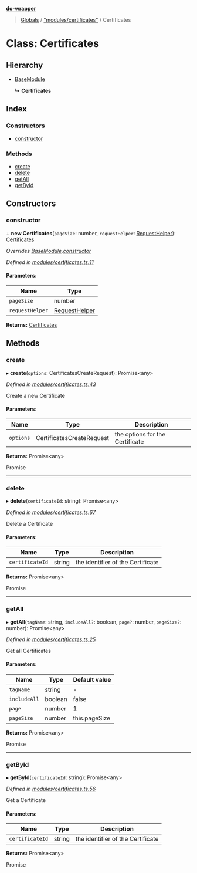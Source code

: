 **[do-wrapper](../README.md)**

> [Globals](../globals.md) / ["modules/certificates"](../modules/_modules_certificates_.md) / Certificates

# Class: Certificates

## Hierarchy

* [BaseModule](_modules_base_module_.basemodule.md)

  ↳ **Certificates**

## Index

### Constructors

* [constructor](_modules_certificates_.certificates.md#constructor)

### Methods

* [create](_modules_certificates_.certificates.md#create)
* [delete](_modules_certificates_.certificates.md#delete)
* [getAll](_modules_certificates_.certificates.md#getall)
* [getById](_modules_certificates_.certificates.md#getbyid)

## Constructors

### constructor

\+ **new Certificates**(`pageSize`: number, `requestHelper`: [RequestHelper](_request_helper_.requesthelper.md)): [Certificates](_modules_certificates_.certificates.md)

*Overrides [BaseModule](_modules_base_module_.basemodule.md).[constructor](_modules_base_module_.basemodule.md#constructor)*

*Defined in [modules/certificates.ts:11](https://github.com/matt-major/do-wrapper/blob/ace756c/src/modules/certificates.ts#L11)*

#### Parameters:

Name | Type |
------ | ------ |
`pageSize` | number |
`requestHelper` | [RequestHelper](_request_helper_.requesthelper.md) |

**Returns:** [Certificates](_modules_certificates_.certificates.md)

## Methods

### create

▸ **create**(`options`: CertificatesCreateRequest): Promise<any\>

*Defined in [modules/certificates.ts:43](https://github.com/matt-major/do-wrapper/blob/ace756c/src/modules/certificates.ts#L43)*

Create a new Certificate

#### Parameters:

Name | Type | Description |
------ | ------ | ------ |
`options` | CertificatesCreateRequest | the options for the Certificate |

**Returns:** Promise<any\>

Promise

___

### delete

▸ **delete**(`certificateId`: string): Promise<any\>

*Defined in [modules/certificates.ts:67](https://github.com/matt-major/do-wrapper/blob/ace756c/src/modules/certificates.ts#L67)*

Delete a Certificate

#### Parameters:

Name | Type | Description |
------ | ------ | ------ |
`certificateId` | string | the identifier of the Certificate |

**Returns:** Promise<any\>

Promise

___

### getAll

▸ **getAll**(`tagName`: string, `includeAll?`: boolean, `page?`: number, `pageSize?`: number): Promise<any\>

*Defined in [modules/certificates.ts:25](https://github.com/matt-major/do-wrapper/blob/ace756c/src/modules/certificates.ts#L25)*

Get all Certificates

#### Parameters:

Name | Type | Default value |
------ | ------ | ------ |
`tagName` | string | - |
`includeAll` | boolean | false |
`page` | number | 1 |
`pageSize` | number | this.pageSize |

**Returns:** Promise<any\>

Promise

___

### getById

▸ **getById**(`certificateId`: string): Promise<any\>

*Defined in [modules/certificates.ts:56](https://github.com/matt-major/do-wrapper/blob/ace756c/src/modules/certificates.ts#L56)*

Get a Certificate

#### Parameters:

Name | Type | Description |
------ | ------ | ------ |
`certificateId` | string | the identifier of the Certificate |

**Returns:** Promise<any\>

Promise
